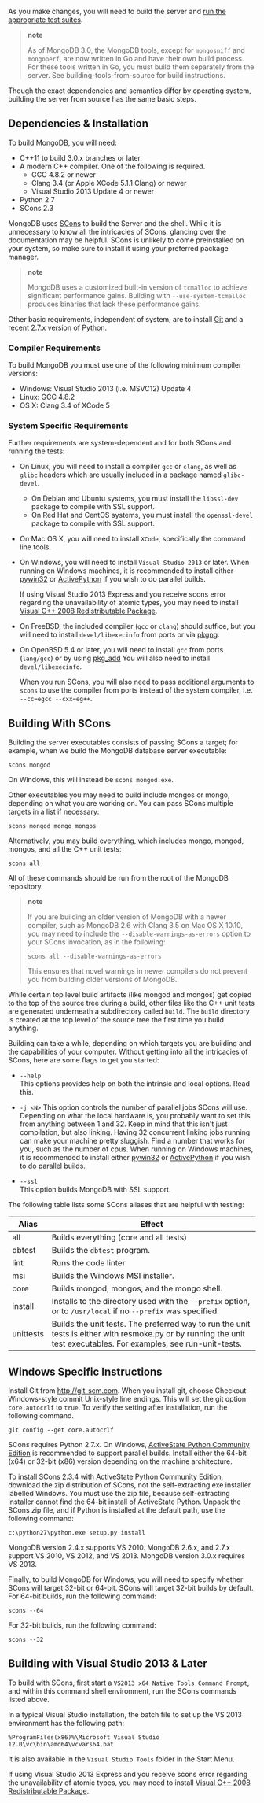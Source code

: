 As you make changes, you will need to build the server and [run the appropriate test suites](Test-The-Mongodb-Server).

> **note**
>
> As of MongoDB 3.0, the MongoDB tools, except for `mongosniff` and `mongoperf`, are now written in Go and have their own build process. For these tools written in Go, you must build them separately from the server. See building-tools-from-source for build instructions.

Though the exact dependencies and semantics differ by operating system, building the server from source has the same basic steps.

Dependencies & Installation
---------------------------

To build MongoDB, you will need:

-   C++11 to build 3.0.x branches or later.
-   A modern C++ compiler. One of the following is required.
    -   GCC 4.8.2 or newer
    -   Clang 3.4 (or Apple XCode 5.1.1 Clang) or newer
    -   Visual Studio 2013 Update 4 or newer
-   Python 2.7
-   SCons 2.3

MongoDB uses [SCons](http://www.scons.org/) to build the Server and the shell. While it is unnecessary to know all the intricacies of SCons, glancing over the documentation may be helpful. SCons is unlikely to come preinstalled on your system, so make sure to install it using your preferred package manager.

> **note**
>
> MongoDB uses a customized built-in version of `tcmalloc` to achieve significant performance gains. Building with `--use-system-tcmalloc` produces binaries that lack these performance gains.

Other basic requirements, independent of system, are to install [Git](http://git-scm.com/) and a recent 2.7.x version of [Python](https://www.python.org/).

### Compiler Requirements

To build MongoDB you must use one of the following minimum compiler versions:

-   Windows: Visual Studio 2013 (i.e. MSVC12) Update 4
-   Linux: GCC 4.8.2
-   OS X: Clang 3.4 of XCode 5

### System Specific Requirements

Further requirements are system-dependent and for both SCons and running the tests:

-   On Linux, you will need to install a compiler `gcc` or `clang`, as well as `glibc` headers which are usually included in a package named `glibc-devel`.
    -   On Debian and Ubuntu systems, you must install the `libssl-dev` package to compile with SSL support.
    -   On Red Hat and CentOS systems, you must install the `openssl-devel` package to compile with SSL support.
-   On Mac OS X, you will need to install `XCode`, specifically the command line tools.
-   On Windows, you will need to install `Visual Studio 2013` or later. When running on Windows machines, it is recommended to install either [pywin32](http://sourceforge.net/projects/pywin32/) or [ActivePython](http://www.activestate.com/activepython/downloads) if you wish to do parallel builds.

    If using Visual Studio 2013 Express and you receive scons error regarding the unavailability of atomic types, you may need to install [Visual C++ 2008 Redistributable Package](http://www.microsoft.com/en-au/download/details.aspx?id=29).

-   On FreeBSD, the included compiler (`gcc` or `clang`) should suffice, but you will need to install `devel/libexecinfo` from ports or via [pkgng](http://www.freebsd.org/doc/handbook/pkgng-intro.html).
-   On OpenBSD 5.4 or later, you will need to install `gcc` from ports (`lang/gcc`) or by using [pkg\_add](http://www.openbsd.org/cgi-bin/man.cgi?query=pkg_add&sektion=1) You will also need to install `devel/libexecinfo`.

    When you run SCons, you will also need to pass additional arguments to `scons` to use the compiler from ports instead of the system compiler, i.e. `--cc=egcc --cxx=eg++`.

Building With SCons
-------------------

Building the server executables consists of passing SCons a target; for example, when we build the MongoDB database server executable:

``` sourceCode
scons mongod
```

On Windows, this will instead be `scons mongod.exe`.

Other executables you may need to build include mongos or mongo, depending on what you are working on. You can pass SCons multiple targets in a list if necessary:

``` sourceCode
scons mongod mongo mongos
```

Alternatively, you may build everything, which includes mongo, mongod, mongos, and all the C++ unit tests:

``` sourceCode
scons all
```

All of these commands should be run from the root of the MongoDB repository.

> **note**
>
> If you are building an older version of MongoDB with a newer compiler, such as MongoDB 2.6 with Clang 3.5 on Mac OS X 10.10, you may need to include the `--disable-warnings-as-errors` option to your SCons invocation, as in the following:
>
> ``` sourceCode
> scons all --disable-warnings-as-errors
> ```
>
> This ensures that novel warnings in newer compilers do not prevent you from building older versions of MongoDB.

While certain top level build artifacts (like mongod and mongos) get copied to the top of the source tree during a build, other files like the C++ unit tests are generated underneath a subdirectory called `build`. The `build` directory is created at the top level of the source tree the first time you build anything.

Building can take a while, depending on which targets you are building and the capabilities of your computer. Without getting into all the intricacies of SCons, here are some flags to get you started:

-   `--help`  
    This options provides help on both the intrinsic and local options. Read this.

-   `-j <N>` This option controls the number of parallel jobs SCons will use. Depending on what the local hardware is, you probably want to set this from anything between 1 and 32. Keep in mind that this isn't just compilation, but also linking. Having 32 concurrent linking jobs running can make your machine pretty sluggish. Find a number that works for you, such as the number of cpus. When running on Windows machines, it is recommended to install either [pywin32](http://sourceforge.net/projects/pywin32/) or [ActivePython](http://www.activestate.com/activepython/downloads) if you wish to do parallel builds.
-   `--ssl`  
    This option builds MongoDB with SSL support.

The following table lists some SCons aliases that are helpful with testing:


Alias|  Effect
----|----
all|  Builds everything (core and all tests)
dbtest|  Builds the `dbtest` program.
lint|  Runs the code linter
msi|  Builds the Windows MSI installer.
core|  Builds mongod, mongos, and the mongo shell.
install|  Installs to the directory used with the `--prefix` option, or to `/usr/local` if no `--prefix` was specified.
unittests|  Builds the unit tests. The preferred way to run the unit tests is either with resmoke.py or by running the unit test executables. For examples, see run-unit-tests.

Windows Specific Instructions
-----------------------------

Install Git from <http://git-scm.com>. When you install git, choose Checkout Windows-style commit Unix-style line endings. This will set the git option `core.autocrlf` to `true`. To verify the setting after installation, run the following command.

``` sourceCode
git config --get core.autocrlf
```

SCons requires Python 2.7.x. On Windows, [ActiveState Python Community Edition](http://www.activestate.com/activepython/downloads) is recommended to support parallel builds. Install either the 64-bit (x64) or 32-bit (x86) version depending on the machine architecture.

To install SCons 2.3.4 with ActiveState Python Community Edition, download the zip distribution of SCons, not the self-extracting exe installer labelled Windows. You must use the zip file, because self-extracting installer cannot find the 64-bit install of ActiveState Python. Unpack the SCons zip file, and if Python is installed at the default path, use the following command:

``` sourceCode
c:\python27\python.exe setup.py install
```

MongoDB version 2.4.x supports VS 2010. MongoDB 2.6.x, and 2.7.x support VS 2010, VS 2012, and VS 2013. MongoDB version 3.0.x requires VS 2013.

Finally, to build MongoDB for Windows, you will need to specify whether SCons will target 32-bit or 64-bit. SCons will target 32-bit builds by default. For 64-bit builds, run the following command:

``` sourceCode
scons --64
```

For 32-bit builds, run the following command:

``` sourceCode
scons --32
```

Building with Visual Studio 2013 & Later
----------------------------------------

To build with SCons, first start a `VS2013 x64 Native Tools Command Prompt`, and within this command shell environment, run the SCons commands listed above.

In a typical Visual Studio installation, the batch file to set up the VS 2013 environment has the following path:

``` sourceCode
%ProgramFiles(x86)%\Microsoft Visual Studio 12.0\vc\bin\amd64\vcvars64.bat
```

It is also available in the `Visual Studio Tools` folder in the Start Menu.

If using Visual Studio 2013 Express and you receive scons error regarding the unavailability of atomic types, you may need to install [Visual C++ 2008 Redistributable Package](http://www.microsoft.com/en-au/download/details.aspx?id=29).
